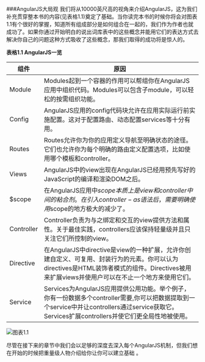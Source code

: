 ###AngularJS大局观
我们将从10000英尺高的视角来介绍AngularJS，这为我们补充贯穿整本书的内容(见表格1.1)奠定了基础。当你读完本书的时候你将会对图表1.1有个很好的掌握，知道所有组成部分是如何组合在一起的，我们作为作者也就成功了。如果你通过开始明白的说出词库表中的这些概念并能用它们的表达方式去解决你自己的问题这种方式吸收了这些概念，那我们取得的成功将是惊人的。

**表格1.1 AngularJS一览**<br>

| 组件           |          原因          |
| ------------- | --------------------- |
| Module        | Modules起到一个容器的作用可以帮组你在AngularJS应用中组织代码。Modules可以包含子module，可以轻松的按需组织功能。|
| Config        | AngularJS应用的config代码块允许在应用实际运行前实施配置。这对于配置路由、动态配置services等十分有用。|
| Routes        | Routes允许你为你的应用定义导航至明确状态的途径。它们也允许你为每个明确的路由定义配置选项，比如使用哪个模板和controller。|
| Views         | AngularJS中的view出现在AngularJS已经用预先写好的JavaScript的编译和渲染DOM之后。|
| $scope        | 在AngularJS应用中$scope本质上是view和controller中间的粘合剂。在引入controller-as语法后，需要明确使用$scope的地方极大的减少了。|
| Controller    | Controller负责为与之绑定和交互的view提供方法和属性。关于最佳实践，controllers应该保持轻量级并且只关注它们所控制的view。|
| Directive     | 在AngularJS中directive是view的一种扩展，允许你创建自定义、可复用、封装行为的元素。你可以认为directives是HTML装饰者模式的组件。Directives被用来扩展views并使用户可以在不止一个地方来使用它们。|
| Service       | Services为AngularJS应用提供公用功能。举个例子，你有一份数据多个controller需要,你可以把数据提取到一个service中并让controllers通过service获取它。Services扩展controllers并使它们更全局性地被使用。|

![图表1.1](https://raw.githubusercontent.com/SangKa/AngularJS-in-Action/master/assets/figure1.1.jpg)

尽管在接下来的章节中我们会以足够的深度去深入每个AngularJS机制，但我们想在开始的时候把重量级人物介绍给你让你可以建立基础
。
